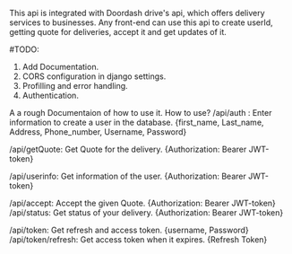 This api is integrated with Doordash drive's api, which offers delivery services to businesses. Any front-end can use this api to create userId, getting quote for deliveries, accept it and get updates of it.

#TODO:
1. Add Documentation.
2. CORS configuration in django settings.
3. Profilling and error handling.
4. Authentication.


A a rough Documentaion of how to use it.
How to use?
/api/auth : Enter information to create a user in the database.
		{first_name, 
		Last_name,
		Address,
		Phone_number,
		Username,
		Password}

/api/getQuote: Get Quote for the delivery.
		{Authorization: Bearer JWT-token}

/api/userinfo: Get information of the user.
		{Authorization: Bearer JWT-token}

/api/accept: Accept the given Quote.
		{Authorization: Bearer JWT-token}
/api/status: Get status of your delivery.
		{Authorization: Bearer JWT-token}


/api/token: Get refresh and access token.
		{username,
		Password}
/api/token/refresh: Get access token when it expires.
		{Refresh Token}
